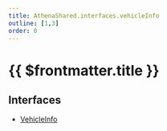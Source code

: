 ```yaml
---
title: AthenaShared.interfaces.vehicleInfo
outline: [1,3]
order: 0
---
```


# {{ $frontmatter.title }}


## Interfaces

- [VehicleInfo](../interfaces/shared_interfaces_vehicleInfo_VehicleInfo.md)
